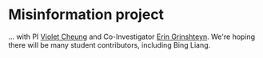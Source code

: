 # Misinformation project

... with PI [Violet Cheung](https://www.usfca.edu/faculty/violet-cheung) and Co-Investigator [Erin Grinshteyn](https://www.usfca.edu/faculty/erin-grinshteyn). We're hoping there will be many student contributors, including Bing Liang.
